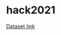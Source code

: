 # hack2021

<a href="https://www.kaggle.com/rohitrox/healthcare-provider-fraud-detection-analysis" target="_blank">Dataset link</a>
